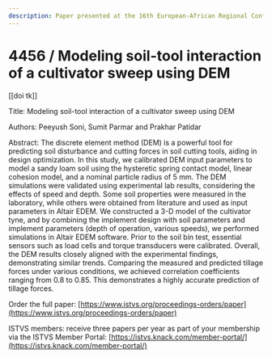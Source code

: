 ```yaml
---
description: Paper presented at the 16th European-African Regional Conference of the ISTVS
---
```


# 4456 / Modeling soil-tool interaction of a cultivator sweep using DEM

\[\[doi tk]]

Title: Modeling soil-tool interaction of a cultivator sweep using DEM

Authors: Peeyush Soni, Sumit Parmar and Prakhar Patidar

Abstract: The discrete element method (DEM) is a powerful tool for predicting soil disturbance and cutting forces in soil cutting tools, aiding in design optimization. In this study, we calibrated DEM input parameters to model a sandy loam soil using the hysteretic spring contact model, linear cohesion model, and a nominal particle radius of 5 mm. The DEM simulations were validated using experimental lab results, considering the effects of speed and depth. Some soil properties were measured in the laboratory, while others were obtained from literature and used as input parameters in Altair EDEM. We constructed a 3-D model of the cultivator tyne, and by combining the implement design with soil parameters and implement parameters (depth of operation, various speeds), we performed simulations in Altair EDEM software. Prior to the soil bin test, essential sensors such as load cells and torque transducers were calibrated. Overall, the DEM results closely aligned with the experimental findings, demonstrating similar trends. Comparing the measured and predicted tillage forces under various conditions, we achieved correlation coefficients ranging from 0.8 to 0.85. This demonstrates a highly accurate prediction of tillage forces.

Order the full paper: [https://www.istvs.org/proceedings-orders/paper](https://www.istvs.org/proceedings-orders/paper)

ISTVS members: receive three papers per year as part of your membership via the ISTVS Member Portal: [https://istvs.knack.com/member-portal/](https://istvs.knack.com/member-portal/)

